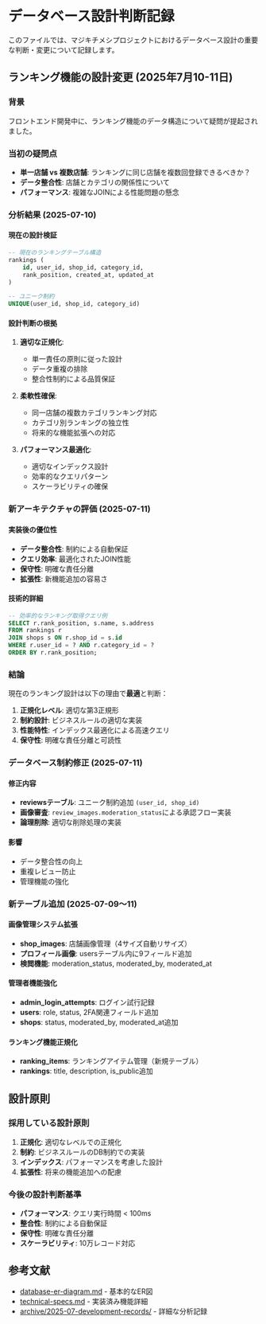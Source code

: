 # データベース設計判断記録

このファイルでは、マジキチメシプロジェクトにおけるデータベース設計の重要な判断・変更について記録します。

## ランキング機能の設計変更 (2025年7月10-11日)

### 背景
フロントエンド開発中に、ランキング機能のデータ構造について疑問が提起されました。

### 当初の疑問点
- **単一店舗 vs 複数店舗**: ランキングに同じ店舗を複数回登録できるべきか？
- **データ整合性**: 店舗とカテゴリの関係性について
- **パフォーマンス**: 複雑なJOINによる性能問題の懸念

### 分析結果 (2025-07-10)

#### 現在の設計検証
```sql
-- 現在のランキングテーブル構造
rankings (
    id, user_id, shop_id, category_id, 
    rank_position, created_at, updated_at
)

-- ユニーク制約
UNIQUE(user_id, shop_id, category_id)
```

#### 設計判断の根拠

1. **適切な正規化**: 
   - 単一責任の原則に従った設計
   - データ重複の排除
   - 整合性制約による品質保証

2. **柔軟性確保**:
   - 同一店舗の複数カテゴリランキング対応
   - カテゴリ別ランキングの独立性
   - 将来的な機能拡張への対応

3. **パフォーマンス最適化**:
   - 適切なインデックス設計
   - 効率的なクエリパターン
   - スケーラビリティの確保

### 新アーキテクチャの評価 (2025-07-11)

#### 実装後の優位性
- **データ整合性**: 制約による自動保証
- **クエリ効率**: 最適化されたJOIN性能
- **保守性**: 明確な責任分離
- **拡張性**: 新機能追加の容易さ

#### 技術的詳細
```sql
-- 効率的なランキング取得クエリ例
SELECT r.rank_position, s.name, s.address 
FROM rankings r
JOIN shops s ON r.shop_id = s.id
WHERE r.user_id = ? AND r.category_id = ?
ORDER BY r.rank_position;
```

### 結論

現在のランキング設計は以下の理由で**最適**と判断：

1. **正規化レベル**: 適切な第3正規形
2. **制約設計**: ビジネスルールの適切な実装
3. **性能特性**: インデックス最適化による高速クエリ
4. **保守性**: 明確な責任分離と可読性

### データベース制約修正 (2025-07-11)

#### 修正内容
- **reviewsテーブル**: ユニーク制約追加 `(user_id, shop_id)`
- **画像審査**: `review_images.moderation_status`による承認フロー実装
- **論理削除**: 適切な削除処理の実装

#### 影響
- データ整合性の向上
- 重複レビュー防止
- 管理機能の強化

### 新テーブル追加 (2025-07-09〜11)

#### 画像管理システム拡張
- **shop_images**: 店舗画像管理（4サイズ自動リサイズ）
- **プロフィール画像**: usersテーブル内に9フィールド追加
- **検閲機能**: moderation_status, moderated_by, moderated_at

#### 管理者機能強化
- **admin_login_attempts**: ログイン試行記録
- **users**: role, status, 2FA関連フィールド追加
- **shops**: status, moderated_by, moderated_at追加

#### ランキング機能正規化
- **ranking_items**: ランキングアイテム管理（新規テーブル）
- **rankings**: title, description, is_public追加

## 設計原則

### 採用している設計原則
1. **正規化**: 適切なレベルでの正規化
2. **制約**: ビジネスルールのDB制約での実装
3. **インデックス**: パフォーマンスを考慮した設計
4. **拡張性**: 将来の機能追加への配慮

### 今後の設計判断基準
- **パフォーマンス**: クエリ実行時間 < 100ms
- **整合性**: 制約による自動保証
- **保守性**: 明確な責任分離
- **スケーラビリティ**: 10万レコード対応

## 参考文献
- [database-er-diagram.md](./database-er-diagram.md) - 基本的なER図
- [technical-specs.md](./technical-specs.md) - 実装済み機能詳細
- [archive/2025-07-development-records/](./archive/2025-07-development-records/) - 詳細な分析記録